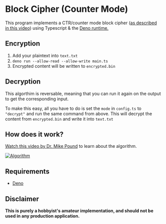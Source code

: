 # Block Cipher (Counter Mode)

This program implements a CTR/counter mode block cipher ([as described in this video](https://youtu.be/Rk0NIQfEXBA)) using Typescript & the [Deno runtime.](https://deno.land/)

## Encryption

1. Add your plaintext into `text.txt`
2. `deno run --allow-read --allow-write main.ts`
3. Encrypted content will be written to `encrypted.bin`

## Decryption
This algorthim is reversable, meaning that you can run it again on the output to get the corresponding input.

To make this easy, all you have to do is set the `mode` in `config.ts` to `"decrypt"` and run the same command from above. This will decrypt the content from `encrypted.bin` and write it into `text.txt`

## How does it work? 
[Watch this video by Dr. Mike Pound](https://youtu.be/Rk0NIQfEXBA) to learn about the algorithm.

[![Algorithm](https://i.imgur.com/H3f5EP0.png)](https://youtu.be/Rk0NIQfEXBA)

## Requirements

- [Deno](https://deno.land/)

## Disclaimer

**This is purely a hobbyist's amateur implementation, and should not be used in any production application.**
